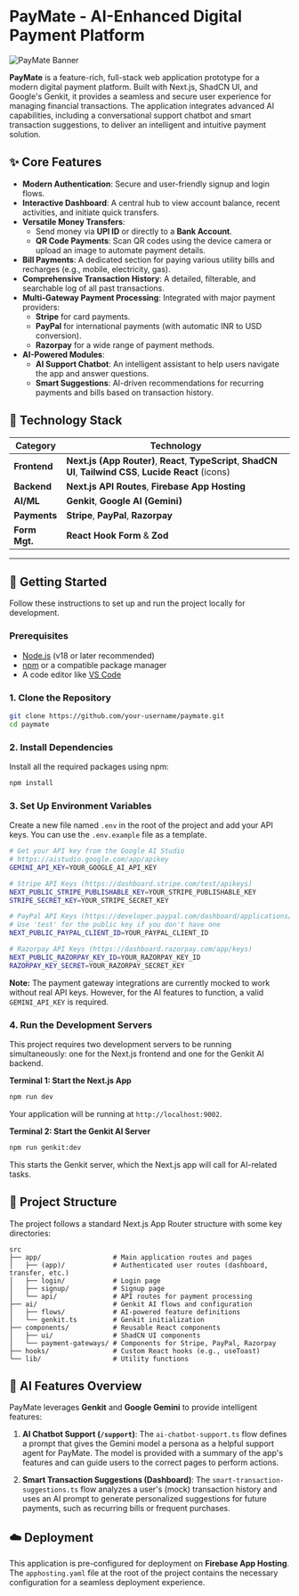 # PayMate - AI-Enhanced Digital Payment Platform

![PayMate Banner]("https://github.com/user-attachments/assets/a9933391-fd54-4f54-b910-e30790473ac6)

**PayMate** is a feature-rich, full-stack web application prototype for a modern digital payment platform. Built with Next.js, ShadCN UI, and Google's Genkit, it provides a seamless and secure user experience for managing financial transactions. The application integrates advanced AI capabilities, including a conversational support chatbot and smart transaction suggestions, to deliver an intelligent and intuitive payment solution.

## ✨ Core Features

- **Modern Authentication**: Secure and user-friendly signup and login flows.
- **Interactive Dashboard**: A central hub to view account balance, recent activities, and initiate quick transfers.
- **Versatile Money Transfers**:
    - Send money via **UPI ID** or directly to a **Bank Account**.
    - **QR Code Payments**: Scan QR codes using the device camera or upload an image to automate payment details.
- **Bill Payments**: A dedicated section for paying various utility bills and recharges (e.g., mobile, electricity, gas).
- **Comprehensive Transaction History**: A detailed, filterable, and searchable log of all past transactions.
- **Multi-Gateway Payment Processing**: Integrated with major payment providers:
    - **Stripe** for card payments.
    - **PayPal** for international payments (with automatic INR to USD conversion).
    - **Razorpay** for a wide range of payment methods.
- **AI-Powered Modules**:
    - **AI Support Chatbot**: An intelligent assistant to help users navigate the app and answer questions.
    - **Smart Suggestions**: AI-driven recommendations for recurring payments and bills based on transaction history.

## 🚀 Technology Stack

| Category      | Technology                                                                                                  |
|---------------|-------------------------------------------------------------------------------------------------------------|
| **Frontend**  | **Next.js (App Router)**, **React**, **TypeScript**, **ShadCN UI**, **Tailwind CSS**, **Lucide React** (icons) |
| **Backend**   | **Next.js API Routes**, **Firebase App Hosting**                                                            |
| **AI/ML**     | **Genkit**, **Google AI (Gemini)**                                                                            |
| **Payments**  | **Stripe**, **PayPal**, **Razorpay**                                                                        |
| **Form Mgt.** | **React Hook Form** & **Zod**                                                                               |

---

## 🏁 Getting Started

Follow these instructions to set up and run the project locally for development.

### Prerequisites

- [Node.js](https://nodejs.org/en) (v18 or later recommended)
- [npm](https://www.npmjs.com/) or a compatible package manager
- A code editor like [VS Code](https://code.visualstudio.com/)

### 1. Clone the Repository

```bash
git clone https://github.com/your-username/paymate.git
cd paymate
```

### 2. Install Dependencies

Install all the required packages using npm:

```bash
npm install
```

### 3. Set Up Environment Variables

Create a new file named `.env` in the root of the project and add your API keys. You can use the `.env.example` file as a template.

```bash
# Get your API key from the Google AI Studio
# https://aistudio.google.com/app/apikey
GEMINI_API_KEY=YOUR_GOOGLE_AI_API_KEY

# Stripe API Keys (https://dashboard.stripe.com/test/apikeys)
NEXT_PUBLIC_STRIPE_PUBLISHABLE_KEY=YOUR_STRIPE_PUBLISHABLE_KEY
STRIPE_SECRET_KEY=YOUR_STRIPE_SECRET_KEY

# PayPal API Keys (https://developer.paypal.com/dashboard/applications/sandbox)
# Use 'test' for the public key if you don't have one
NEXT_PUBLIC_PAYPAL_CLIENT_ID=YOUR_PAYPAL_CLIENT_ID

# Razorpay API Keys (https://dashboard.razorpay.com/app/keys)
NEXT_PUBLIC_RAZORPAY_KEY_ID=YOUR_RAZORPAY_KEY_ID
RAZORPAY_KEY_SECRET=YOUR_RAZORPAY_SECRET_KEY
```
**Note:** The payment gateway integrations are currently mocked to work without real API keys. However, for the AI features to function, a valid `GEMINI_API_KEY` is required.

### 4. Run the Development Servers

This project requires two development servers to be running simultaneously: one for the Next.js frontend and one for the Genkit AI backend.

**Terminal 1: Start the Next.js App**
```bash
npm run dev
```
Your application will be running at `http://localhost:9002`.

**Terminal 2: Start the Genkit AI Server**
```bash
npm run genkit:dev
```
This starts the Genkit server, which the Next.js app will call for AI-related tasks.

## 📂 Project Structure

The project follows a standard Next.js App Router structure with some key directories:

```
src
├── app/                  # Main application routes and pages
│   ├── (app)/            # Authenticated user routes (dashboard, transfer, etc.)
│   ├── login/            # Login page
│   ├── signup/           # Signup page
│   └── api/              # API routes for payment processing
├── ai/                   # Genkit AI flows and configuration
│   ├── flows/            # AI-powered feature definitions
│   └── genkit.ts         # Genkit initialization
├── components/           # Reusable React components
│   ├── ui/               # ShadCN UI components
│   └── payment-gateways/ # Components for Stripe, PayPal, Razorpay
├── hooks/                # Custom React hooks (e.g., useToast)
└── lib/                  # Utility functions
```

## 🤖 AI Features Overview

PayMate leverages **Genkit** and **Google Gemini** to provide intelligent features:

1.  **AI Chatbot Support (`/support`)**: The `ai-chatbot-support.ts` flow defines a prompt that gives the Gemini model a persona as a helpful support agent for PayMate. The model is provided with a summary of the app's features and can guide users to the correct pages to perform actions.

2.  **Smart Transaction Suggestions (Dashboard)**: The `smart-transaction-suggestions.ts` flow analyzes a user's (mock) transaction history and uses an AI prompt to generate personalized suggestions for future payments, such as recurring bills or frequent purchases.

## ☁️ Deployment

This application is pre-configured for deployment on **Firebase App Hosting**. The `apphosting.yaml` file at the root of the project contains the necessary configuration for a seamless deployment experience.
